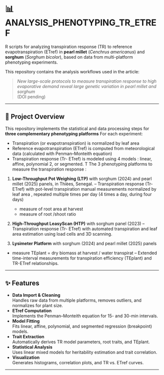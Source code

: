 # 📊 ANALYSIS_PHENOTYPING_TR_ETREF

R scripts for analyzing transpiration response (TR) to reference evapotranspiration (ETref) in **pearl millet** (*Cenchrus americanus*) and **sorghum** (*Sorghum bicolor*), based on data from multi-platform phenotyping experiments.

This repository contains the analysis workflows used in the article:  
> *New large-scale protocols to measure transpiration response to high evaporative demand reveal large genetic variation in pearl millet and sorghum*  
> (DOI pending)

---

## 📖 Project Overview

This repository implements the statistical and data processing steps for **three complementary phenotyping platforms** 
For each experiment:
- Transpiration (or evapotranspiration) is normalized by leaf area  
- Reference evapotranspiration (ETref) is computed from meteorological data (calculated with Penman–Monteith equation)  
- Transpiration response (Tr- ETref) is modeled using 4 models : linear, affine, polynomial 2, or segmented.
   T
The 3 phenotyping platforms to measure the transpiration response : 

1. **Low-Throughput Pot Weighing (LTP)** with sorghum (2024) and pearl millet (2025) panels, in Thièes, Senegal. 
   – Transpiration response  (Tr- ETref) with pot-level transpiration manual measurements normalized by leaf area , repeated multiple times per day (4 times a day, during four days)
   - measure of root area at harvest
   - measure of root /shoot ratio
   
2. **High-Throughput LeasyScan (HTP)** with sorghum panel (2023)
   – Transpiration response  (Tr- ETref) with automated transpiration and leaf area estimation using  load cells and 3D scanning.
   
3. **Lysimeter Platform** with sorghum (2024) and pearl millet (2025) panels
  -  measure TEplant = dry biomass at harvest / water transpirat
   – Extended time-interval measurements for transpiration efficiency (TEplant) and TR-ETref relationships.



---

## ✨ Features

- **Data Import & Cleaning**  
  Handles raw data from multiple platforms, removes outliers, and normalizes for plant size.
- **ETref Computation**  
  Implements the Penman–Monteith equation for 15- and 30-min intervals.
- **Model Fitting**  
  Fits linear, affine, polynomial, and segmented regression (breakpoint) models.
- **Trait Extraction**  
  Automatically derives TR model parameters, root traits, and TEplant.
- **Statistical Analysis**  
  Uses linear mixed models for heritability estimation and trait correlation.
- **Visualization**  
  Generates histograms, correlation plots, and TR vs. ETref curves.

---
